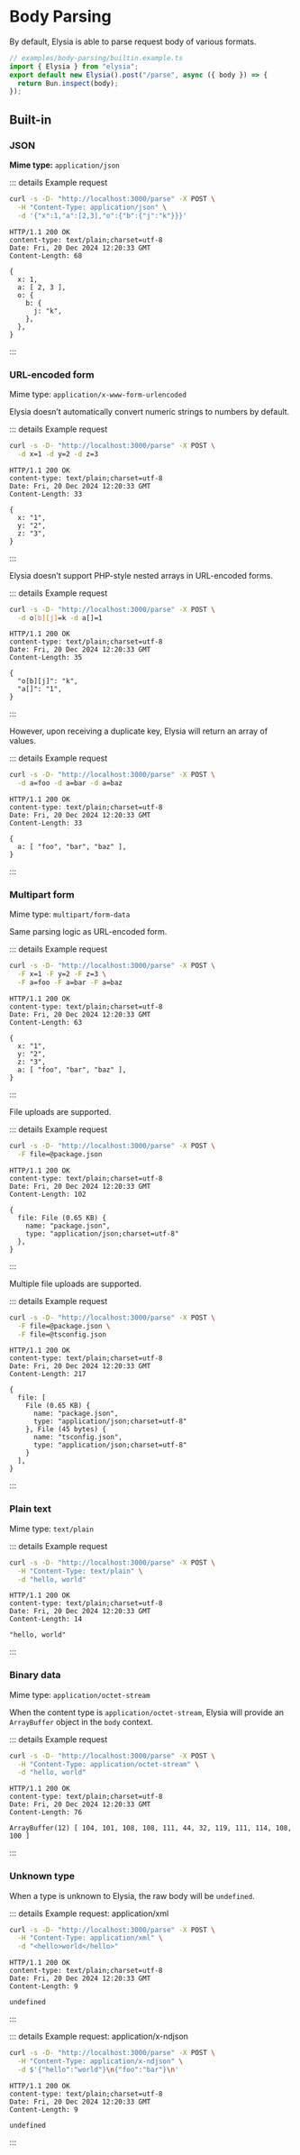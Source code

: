 <!-- This file is automatically-generated. Do not edit. -->

# Body Parsing
By default, Elysia is able to parse request body of various formats.

```ts
// examples/body-parsing/builtin.example.ts
import { Elysia } from "elysia";
export default new Elysia().post("/parse", async ({ body }) => {
  return Bun.inspect(body);
});

```

## Built-in
### JSON
**Mime type:** `application/json`


::: details Example request

<div style="margin-bottom: 0.5rem">

```sh
curl -s -D- "http://localhost:3000/parse" -X POST \
  -H "Content-Type: application/json" \
  -d '{"x":1,"a":[2,3],"o":{"b":{"j":"k"}}}'
```

</div>

```http
HTTP/1.1 200 OK
content-type: text/plain;charset=utf-8
Date: Fri, 20 Dec 2024 12:20:33 GMT
Content-Length: 68

{
  x: 1,
  a: [ 2, 3 ],
  o: {
    b: {
      j: "k",
    },
  },
}
```
:::


### URL-encoded form
Mime type: `application/x-www-form-urlencoded`

Elysia doesn’t automatically convert numeric strings to numbers by default.

::: details Example request

<div style="margin-bottom: 0.5rem">

```sh
curl -s -D- "http://localhost:3000/parse" -X POST \
  -d x=1 -d y=2 -d z=3
```

</div>

```http
HTTP/1.1 200 OK
content-type: text/plain;charset=utf-8
Date: Fri, 20 Dec 2024 12:20:33 GMT
Content-Length: 33

{
  x: "1",
  y: "2",
  z: "3",
}
```
:::


Elysia doesn’t support PHP-style nested arrays in URL-encoded forms.

::: details Example request

<div style="margin-bottom: 0.5rem">

```sh
curl -s -D- "http://localhost:3000/parse" -X POST \
  -d o[b][j]=k -d a[]=1
```

</div>

```http
HTTP/1.1 200 OK
content-type: text/plain;charset=utf-8
Date: Fri, 20 Dec 2024 12:20:33 GMT
Content-Length: 35

{
  "o[b][j]": "k",
  "a[]": "1",
}
```
:::


However, upon receiving a duplicate key, Elysia will return an array of values.

::: details Example request

<div style="margin-bottom: 0.5rem">

```sh
curl -s -D- "http://localhost:3000/parse" -X POST \
  -d a=foo -d a=bar -d a=baz
```

</div>

```http
HTTP/1.1 200 OK
content-type: text/plain;charset=utf-8
Date: Fri, 20 Dec 2024 12:20:33 GMT
Content-Length: 33

{
  a: [ "foo", "bar", "baz" ],
}
```
:::


### Multipart form
Mime type: `multipart/form-data`

Same parsing logic as URL-encoded form.

::: details Example request

<div style="margin-bottom: 0.5rem">

```sh
curl -s -D- "http://localhost:3000/parse" -X POST \
  -F x=1 -F y=2 -F z=3 \
  -F a=foo -F a=bar -F a=baz
```

</div>

```http
HTTP/1.1 200 OK
content-type: text/plain;charset=utf-8
Date: Fri, 20 Dec 2024 12:20:33 GMT
Content-Length: 63

{
  x: "1",
  y: "2",
  z: "3",
  a: [ "foo", "bar", "baz" ],
}
```
:::


File uploads are supported.

::: details Example request

<div style="margin-bottom: 0.5rem">

```sh
curl -s -D- "http://localhost:3000/parse" -X POST \
  -F file=@package.json
```

</div>

```http
HTTP/1.1 200 OK
content-type: text/plain;charset=utf-8
Date: Fri, 20 Dec 2024 12:20:33 GMT
Content-Length: 102

{
  file: File (0.65 KB) {
    name: "package.json",
    type: "application/json;charset=utf-8"
  },
}
```
:::


Multiple file uploads are supported.

::: details Example request

<div style="margin-bottom: 0.5rem">

```sh
curl -s -D- "http://localhost:3000/parse" -X POST \
  -F file=@package.json \
  -F file=@tsconfig.json
```

</div>

```http
HTTP/1.1 200 OK
content-type: text/plain;charset=utf-8
Date: Fri, 20 Dec 2024 12:20:33 GMT
Content-Length: 217

{
  file: [
    File (0.65 KB) {
      name: "package.json",
      type: "application/json;charset=utf-8"
    }, File (45 bytes) {
      name: "tsconfig.json",
      type: "application/json;charset=utf-8"
    }
  ],
}
```
:::


### Plain text
Mime type: `text/plain`

::: details Example request

<div style="margin-bottom: 0.5rem">

```sh
curl -s -D- "http://localhost:3000/parse" -X POST \
  -H "Content-Type: text/plain" \
  -d "hello, world"
```

</div>

```http
HTTP/1.1 200 OK
content-type: text/plain;charset=utf-8
Date: Fri, 20 Dec 2024 12:20:33 GMT
Content-Length: 14

"hello, world"
```
:::


### Binary data
Mime type: `application/octet-stream`

When the content type is `application/octet-stream`, Elysia will provide an `ArrayBuffer` object in the `body` context.

::: details Example request

<div style="margin-bottom: 0.5rem">

```sh
curl -s -D- "http://localhost:3000/parse" -X POST \
  -H "Content-Type: application/octet-stream" \
  -d "hello, world"
```

</div>

```http
HTTP/1.1 200 OK
content-type: text/plain;charset=utf-8
Date: Fri, 20 Dec 2024 12:20:33 GMT
Content-Length: 76

ArrayBuffer(12) [ 104, 101, 108, 108, 111, 44, 32, 119, 111, 114, 108, 100 ]
```
:::


### Unknown type
When a type is unknown to Elysia, the raw body will be `undefined`.


::: details Example request: application/xml

<div style="margin-bottom: 0.5rem">

```sh
curl -s -D- "http://localhost:3000/parse" -X POST \
  -H "Content-Type: application/xml" \
  -d "<hello>world</hello>" 
```

</div>

```http
HTTP/1.1 200 OK
content-type: text/plain;charset=utf-8
Date: Fri, 20 Dec 2024 12:20:33 GMT
Content-Length: 9

undefined
```
:::



::: details Example request: application/x-ndjson

<div style="margin-bottom: 0.5rem">

```sh
curl -s -D- "http://localhost:3000/parse" -X POST \
  -H "Content-Type: application/x-ndjson" \
  -d $'{"hello":"world"}\n{"foo":"bar"}\n' 
```

</div>

```http
HTTP/1.1 200 OK
content-type: text/plain;charset=utf-8
Date: Fri, 20 Dec 2024 12:20:33 GMT
Content-Length: 9

undefined
```
:::
